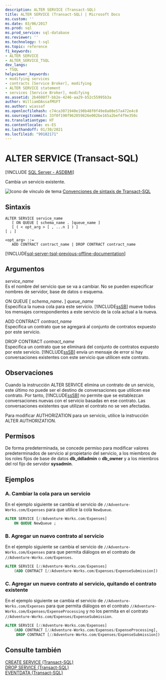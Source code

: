 ```yaml
---
description: ALTER SERVICE (Transact-SQL)
title: ALTER SERVICE (Transact-SQL) | Microsoft Docs
ms.custom: ''
ms.date: 03/06/2017
ms.prod: sql
ms.prod_service: sql-database
ms.reviewer: ''
ms.technology: t-sql
ms.topic: reference
f1_keywords:
- ALTER SERVICE
- ALTER_SERVICE_TSQL
dev_langs:
- TSQL
helpviewer_keywords:
- modifying services
- contracts [Service Broker], modifying
- ALTER SERVICE statement
- services [Service Broker], modifying
ms.assetid: 2b4608f7-bb2e-4246-aa29-b52c55995b3a
author: WilliamDAssafMSFT
ms.author: wiassaf
ms.openlocfilehash: c74ca3071940e198b48f0f49e8a08e57a472e4c8
ms.sourcegitcommit: 33f0f190f962059826e002be165a2bef4f9e350c
ms.translationtype: HT
ms.contentlocale: es-ES
ms.lasthandoff: 01/30/2021
ms.locfileid: "99182171"
---
```

# <a name="alter-service-transact-sql"></a>ALTER SERVICE (Transact-SQL)
[!INCLUDE [SQL Server - ASDBMI](../../includes/applies-to-version/sql-asdbmi.md)]

  Cambia un servicio existente.  
  
 ![Icono de vínculo de tema](../../database-engine/configure-windows/media/topic-link.gif "Icono de vínculo de tema") [Convenciones de sintaxis de Transact-SQL](../../t-sql/language-elements/transact-sql-syntax-conventions-transact-sql.md)  
  
## <a name="syntax"></a>Sintaxis  
  
```syntaxsql 
ALTER SERVICE service_name   
   [ ON QUEUE [ schema_name . ]queue_name ]   
   [ ( < opt_arg > [ , ...n ] ) ]  
[ ; ]  
  
<opt_arg> ::=  
   ADD CONTRACT contract_name | DROP CONTRACT contract_name  
```  
  

[!INCLUDE[sql-server-tsql-previous-offline-documentation](../../includes/sql-server-tsql-previous-offline-documentation.md)]

## <a name="arguments"></a>Argumentos
 *service_name*  
 Es el nombre del servicio que se va a cambiar. No se pueden especificar nombres de servidor, base de datos o esquema.  
  
 ON QUEUE [ _schema_name_**.** ] *queue_name*  
 Especifica la nueva cola para este servicio. [!INCLUDE[ssSB](../../includes/sssb-md.md)] mueve todos los mensajes correspondientes a este servicio de la cola actual a la nueva.  
  
 ADD CONTRACT *contract_name*  
 Especifica un contrato que se agregará al conjunto de contratos expuesto por este servicio.  
  
 DROP CONTRACT *contract_name*  
 Especifica un contrato que se eliminará del conjunto de contratos expuesto por este servicio. [!INCLUDE[ssSB](../../includes/sssb-md.md)] envía un mensaje de error si hay conversaciones existentes con este servicio que utilicen este contrato.  
  
## <a name="remarks"></a>Observaciones  
 Cuando la instrucción ALTER SERVICE elimina un contrato de un servicio, este último no puede ser el destino de conversaciones que utilicen ese contrato. Por tanto, [!INCLUDE[ssSB](../../includes/sssb-md.md)] no permite que se establezcan conversaciones nuevas con el servicio basadas en ese contrato. Las conversaciones existentes que utilizan el contrato no se ven afectadas.  
  
 Para modificar AUTHORIZATION para un servicio, utilice la instrucción ALTER AUTHORIZATION.  
  
## <a name="permissions"></a>Permisos  
 De forma predeterminada, se concede permiso para modificar valores predeterminados de servicio al propietario del servicio, a los miembros de los roles fijos de base de datos **db_ddladmin** o **db_owner** y a los miembros del rol fijo de servidor **sysadmin**.  
  
## <a name="examples"></a>Ejemplos  
  
### <a name="a-changing-the-queue-for-a-service"></a>A. Cambiar la cola para un servicio  
 En el ejemplo siguiente se cambia el servicio de `//Adventure-Works.com/Expenses` para que utilice la cola `NewQueue`.  
  
```sql  
ALTER SERVICE [//Adventure-Works.com/Expenses]  
    ON QUEUE NewQueue ;  
```  
  
### <a name="b-adding-a-new-contract-to-the-service"></a>B. Agregar un nuevo contrato al servicio  
 En el ejemplo siguiente se cambia el servicio de `//Adventure-Works.com/Expenses` para que permita diálogos en el contrato de `//Adventure-Works.com/Expenses`.  
  
```sql  
ALTER SERVICE [//Adventure-Works.com/Expenses]  
    (ADD CONTRACT [//Adventure-Works.com/Expenses/ExpenseSubmission]) ;  
```  
  
### <a name="c-adding-a-new-contract-to-the-service-dropping-existing-contract"></a>C. Agregar un nuevo contrato al servicio, quitando el contrato existente  
 En el ejemplo siguiente se cambia el servicio de `//Adventure-Works.com/Expenses` para que permita diálogos en el contrato `//Adventure-Works.com/Expenses/ExpenseProcessing` y no los permita en el contrato `//Adventure-Works.com/Expenses/ExpenseSubmission`.  
  
```sql  
ALTER SERVICE [//Adventure-Works.com/Expenses]  
    (ADD CONTRACT [//Adventure-Works.com/Expenses/ExpenseProcessing],   
     DROP CONTRACT [//Adventure-Works.com/Expenses/ExpenseSubmission]) ;  
```  
  
## <a name="see-also"></a>Consulte también  
 [CREATE SERVICE &#40;Transact-SQL&#41;](../../t-sql/statements/create-service-transact-sql.md)   
 [DROP SERVICE &#40;Transact-SQL&#41;](../../t-sql/statements/drop-service-transact-sql.md)   
 [EVENTDATA &#40;Transact-SQL&#41;](../../t-sql/functions/eventdata-transact-sql.md)  
  
  
